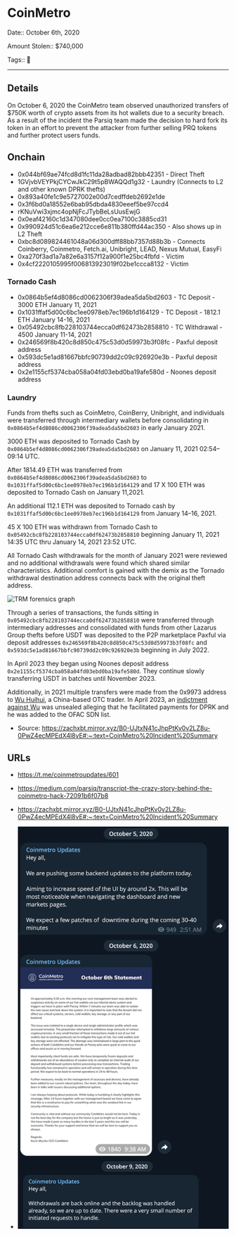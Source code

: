 # CoinMetro

Date:: October 6th, 2020

Amount Stolen:: $740,000

Tags:: 🔑

---

## Details

On October 6, 2020 the CoinMetro team observed unauthorized transfers of $750K worth of crypto assets from its hot wallets due to a security breach. As a result of the incident the Parsiq team made the decision to hard fork its token in an effort to prevent the attacker from further selling PRQ tokens and further protect users funds.


## Onchain

- 0x044bf69ae74fcd8d1fc11da28adbad82bbb42351 - Direct Theft
- 1GVjvbVEYPkjCYCwJkC29t5pBWAQQd1g32 - Laundry (Connects to L2 and other known DPRK thefts)
- 0x893a40fe1c9e5727002e00d7cedffdeb2692e1de
- 0x3f6bd0a18552e6bab95dbda4830eeef5be97ccd4
- rKNuVwi3xjmc4opNjFcJTybBeLsUusEwjG
- 0x0eaf42160c1d347080dee0cc0ea7100c3885cd31
- 0x990924d51c6ea6e212cce6e811b380ffd44ac350 - Also shows up in L2 Theft
- 0xbc8d089824461048a06d300dff88bb7357d88b3b - Connects Coinberry, Coinmetro, Fetch.ai, Unibright, LEAD, Nexus Mutual, EasyFi
- 0xa270f3ad1a7a82e6a3157f12a900f1e25bc4fbfd - Victim
- 0x4cf2220105995f006813923019f02be1ccca8132 - Victim 

### Tornado Cash

- 0x0864b5ef4d8086cd0062306f39adea5da5bd2603 - TC Deposit - 3000 ETH January 11, 2021
- 0x1031ffaf5d00c6bc1ee0978eb7ec196b1d164129 - TC Deposit - 1812.1 ETH January 14-16, 2021
- 0x05492cbc8fb228103744ecca0df62473b2858810 - TC Withdrawal - 4500 January 11-14, 2021
- 0x246569f8b420c8d850c475c53d0d59973b3f08fc - Paxful deposit address
- 0x593dc5e1ad81667bbfc90739dd2c09c926920e3b - Paxful deposit address
- 0x2e1155cf5374cba058a04fd03ebd0ba19afe580d - Noones deposit address


### Laundry

Funds from thefts such as CoinMetro, CoinBerry, Unibright, and individuals were transferred through intermediary wallets before consolidating in `0x0864b5ef4d8086cd0062306f39adea5da5bd2603` in early January 2021.

3000 ETH was deposited to Tornado Cash by `0x0864b5ef4d8086cd0062306f39adea5da5bd2603` on January 11, 2021 02:54–09:14 UTC.

After 1814.49 ETH was transferred from `0x0864b5ef4d8086cd0062306f39adea5da5bd2603` to `0x1031ffaf5d00c6bc1ee0978eb7ec196b1d164129` and 17 X 100 ETH was deposited to Tornado Cash on January 11,2021.

An additional 112.1 ETH was deposited to Tornado cash by `0x1031ffaf5d00c6bc1ee0978eb7ec196b1d164129` from January 14–16, 2021.

45 X 100 ETH was withdrawn from Tornado Cash to `0x05492cbc8fb228103744ecca0df62473b2858810` beginning January 11, 2021 14:35 UTC thru January 14, 2021 23:52 UTC.

All Tornado Cash withdrawals for the month of January 2021 were reviewed and no additional withdrawals were found which shared similar characteristics. Additional comfort is gained with the demix as the Tornado withdrawal destination address connects back with the original theft address.

![TRM forensics graph](https://zachxbt.mirror.xyz/_next/image?url=https%3A%2F%2Fimages.mirror-media.xyz%2Fpublication-images%2FmDZpreD7D-Brv2SeNgSKi.png&w=3840&q=75)

Through a series of transactions, the funds sitting in `0x05492cbc8fb228103744ecca0df62473b2858810` were transferred through intermediary addresses and consolidated with funds from other Lazarus Group thefts before USDT was deposited to the P2P marketplace Paxful via deposit addresses `0x246569f8b420c8d850c475c53d0d59973b3f08fc` and `0x593dc5e1ad81667bbfc90739dd2c09c926920e3b` beginning in July 2022. 

In April 2023 they began using Noones deposit address `0x2e1155cf5374cba058a04fd03ebd0ba19afe580d`. They continue slowly transferring USDT in batches until November 2023.

Additionally, in 2021 multiple transfers were made from the 0x9973 address to [Wu Huihui](https://sanctionssearch.ofac.treas.gov/Details.aspx?id=42496), a China-based OTC trader. In April 2023, an [indictment against Wu](https://www.justice.gov/opa/pr/north-korean-foreign-trade-bank-representative-charged-crypto-laundering-conspiracies) was unsealed alleging that he facilitated payments for DPRK and he was added to the OFAC SDN list.

- Source: https://zachxbt.mirror.xyz/B0-UJtxN41cJhpPtKv0v2LZ8u-0PwZ4ecMPEdX4l8vE#:~:text=CoinMetro%20Incident%20Summary


## URLs

- https://t.me/coinmetroupdates/601
- https://medium.com/parsiq/transcript-the-crazy-story-behind-the-coinmetro-hack-72091b6f07b8
- https://zachxbt.mirror.xyz/B0-UJtxN41cJhpPtKv0v2LZ8u-0PwZ4ecMPEdX4l8vE#:~:text=CoinMetro%20Incident%20Summary

- ![](../images/2020-10-05_Coinmetro.png)


